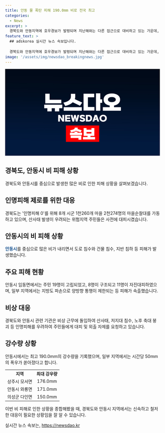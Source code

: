 ```yaml
---
title: 안동 물 폭탄 피해 190.0mm 비로 전국 최고
categories:
  - News
excerpt: >
  경북도와 안동지역에 호우경보가 발령되며 지난해와는 다른 접근으로 대비하고 있는 가운데, 8개 시군 1천260개 마을 2천274명의 마을순찰대가 가동되고, 산사태 위험으로 고립된 주민들은 사전대피 등 인명피해 0을 위한 노력이 진행 중이다. 경북 북부지역에서는 많은 비로 인한 도로 침수와 건물 침수 등 피해가 발생하며, 안동시와 소방당국은 구조작업에 투입되었다. 주민들은 산사태와 저지대 침수 등을 우려해 대피를 권고하고 있으며, 안동시 등은 비상 근무에 돌입했다. (문장수: 3줄 / 214자)
feature_text: >
  ## adskorea 실시간 뉴스 속보입니다.

  경북도와 안동지역에 호우경보가 발령되며 지난해와는 다른 접근으로 대비하고 있는 가운데, 8개 시군 1천260개 마을 2천274명의 마을순찰대가 가동되고, 산사태 위험으로 고립된 주민들은 사전대피 등 인명피해 0을 위한 노력이 진행 중이다. 경북 북부지역에서는 많은 비로 인한 도로 침수와 건물 침수 등 피해가 발생하며, 안동시와 소방당국은 구조작업에 투입되었다. 주민들은 산사태와 저지대 침수 등을 우려해 대피를 권고하고 있으며, 안동시 등은 비상 근무에 돌입했다. (문장수: 3줄 / 214자)
image: '/assets/img/newsdao_breakingnews.jpg'
---
```


<p><img src="/assets/img/newsdao_breakingnews.jpg" alt="adskorea 속보" /></p>

<h2 data-ke-size="size26">경북도, 안동시 비 피해 상황</h2>

<p data-ke-size="size16">경북도와 안동시를 중심으로 발생한 많은 비로 인한 피해 상황을 살펴보겠습니다.</p>

<h2 data-ke-size="size24">인명피해 제로를 위한 대응</h2>

<p data-ke-size="size16">경북도는 '인명피해 0'를 위해 8개 시군 1천260개 마을 2천274명의 마을순찰대를 가동하고 있으며, 산사태 발생이 우려되는 위험지역 주민들은 사전에 대피시켰습니다.</p>

<h2 data-ke-size="size24">안동시의 비 피해 상황</h2>

<p data-ke-size="size16"><b><span style="color: #1a5490;">안동시</span></b>를 중심으로 많은 비가 내리면서 도로 침수와 건물 침수, 지반 침하 등 피해가 발생했습니다.</p>

<h2 data-ke-size="size24">주요 피해 현황</h2>

<p data-ke-size="size16">안동시 임동면에서는 주민 19명이 고립되었고, 8명이 구조되고 11명이 자진대피하였으며, 일부 지역에서는 지방도 파손으로 양방향 통행이 제한되는 등 피해가 속출했습니다.</p>

<h2 data-ke-size="size24">비상 대응</h2>

<p data-ke-size="size16">경북도와 안동시 관련 기관은 비상 근무에 돌입하여 산사태, 저지대 침수, 노후 축대 붕괴 등 인명피해를 우려하여 주민들에게 대피 및 외출 자제를 요청하고 있습니다.</p>

<h2 data-ke-size="size24">강수량 상황</h2>

<p data-ke-size="size16">안동시에서는 최고 190.0mm의 강수량을 기록했으며, 일부 지역에서는 시간당 50mm의 폭우가 쏟아졌다고 합니다.</p>

<table>
   <tbody>
      <tr>
         <td style="text-align: center; height: 17px;"><b>지역</b></td>
         <td style="text-align: center; height: 17px;"><b>최대 강우량</b></td>
      </tr>
      <tr>
         <td style="text-align: center; height: 17px;">상주시 모서면</td>
         <td style="text-align: center; height: 17px;">176.0mm</td>
      </tr>
      <tr>
         <td style="text-align: center; height: 17px;">안동시 와룡면</td>
         <td style="text-align: center; height: 17px;">171.0mm</td>
      </tr>
      <tr>
         <td style="text-align: center; height: 17px;">의성군 다인면</td>
         <td style="text-align: center; height: 17px;">150.0mm</td>
      </tr>
   </tbody>
</table>

<p data-ke-size="size16">이번 비 피해로 인한 상황을 종합해봤을 때, 경북도와 안동시 지역에서는 신속하고 철저한 대응이 필요한 상황임을 잘 알 수 있습니다.</p>
실시간 뉴스 속보는, <a href="https://newsdao.kr" rel="dofollow">https://newsdao.kr</a>


